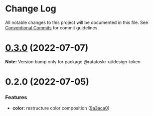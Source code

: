 # Change Log

All notable changes to this project will be documented in this file.
See [Conventional Commits](https://conventionalcommits.org) for commit guidelines.

# [0.3.0](https://github.com/ratatoskr-ui/ratatoskr-ui/compare/v0.2.0...v0.3.0) (2022-07-07)

**Note:** Version bump only for package @ratatoskr-ui/design-token





# 0.2.0 (2022-07-05)


### Features

* **color:** restructure color composition ([9a3aca0](https://github.com/ratatoskr-ui/ratatoskr-ui/commit/9a3aca0b8eda1322866db64907f76b8380104eca))
